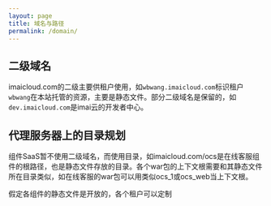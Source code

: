 ```yaml
---
layout: page
title: 域名与路径
permalink: /domain/
---
```

## 二级域名 ##
imaicloud.com的二级主要供租户使用，如`wbwang.imaicloud.com`标识租户`wbwang`在本站托管的资源，主要是静态文件。部分二级域名是保留的，如`dev.imaicloud.com`是imai云的开发者中心。

## 代理服务器上的目录规划 ##



组件SaaS暂不使用二级域名，而使用目录，如imaicloud.com/ocs是在线客服组件的根路径，也是静态文件存放的目录。各个war包的上下文根需要和其静态文件所在目录类似，如在线客服的war包可以用类似ocs_1或ocs_web当上下文根。

假定各组件的静态文件是开放的，各个租户可以定制


